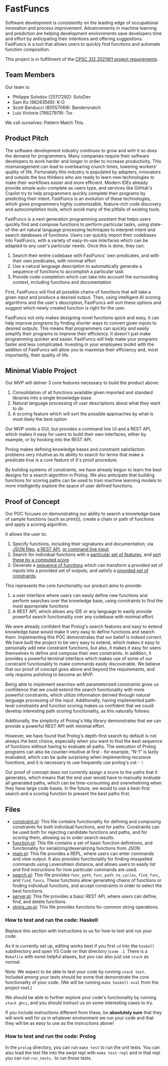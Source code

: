 # FastFuncs

Software development is consistently on the leading edge of occupational innovation and process improvement. Advancements in machine learning and prediction are helping development environments save developers time and effort by anticipating their intentions and offering suggestions. FastFuncs is a tool that allows users to quickly find functions and automate function composition.

This project is in fulfillment of the [CPSC 312 2021W1 project requirements](https://steven-wolfman.github.io/cpsc-312-website/project.html).

## Team Members

Our team is:

+ Philippe Solodov (25117292): SoloDev
+ Sam Ko (98263569): K-O
+ Scott Banducci (80557069): Bandersnatch
+ Luis Victoria (78827979): Tor

We call ourselves: Pattern Match This.

## Product Pitch

The software development industry continues to grow and with it so does the demand for programmers. Many companies require their software developers to work harder and longer in order to increase productivity. This mismanagement can lead to overbearing crunch times, lowering workers' quality of life. Fortunately this industry is populated by adapters, innovators and outside the box thinkers who are ready to learn new technologies to make their workflows easier and more efficient. Modern IDEs already provide simple auto-complete as users type, and services like GitHub's Copilot try to help programmers quickly complete their programs by predicting their intent. FastFuncs is an evolution of these technologies, which gives programmers highly customizable, feature-rich code discovery and autocompletion tools, which avoid many of the pitfalls of existing tools.

FastFuncs is a next generation programming assistant that helps users quickly find and compose functions to perform particular tasks, using state-of-the-art natural language processing techniques to interpret intent and search databases of functions. Users can quickly import their codebases into FastFuncs, with a variety of easy-to-use interfaces which can be adapted to any user's particular needs. Once this is done, they can:
1. Search their entire codebase with FastFuncs' own predicates, and with their own predicates, with minimal effort
2. Use a natural language description to automatically generate a sequence of functions to accomplish a particular task
3. Provide code-completion which can take into account the surrounding context, including functions and documentation

First, FastFuncs will find all possible chains of functions that will take a given input and produce a desired output. Then, using intelligent AI scoring algorithms and the user's description, FastFuncs will sort these options and suggest which newly created function is right for the user.

FastFuncs not only makes designing novel functions quick and easy, it can help improve programs by finding shorter ways to convert given inputs to desired outputs. This means that programmers can quickly and easily simplify their programs to improve their efficiency. It doesn't just make programming quicker and easier. FastFuncs will help make your programs faster and less complicated. Investing in your employees toolkit with the addition of FastFuncs will allow you to maximize their efficiency and, most importantly, their quality of life.


## Minimal Viable Project

Our MVP will deliver 3 core features necessary to build the product above:

1. Consolidation of all functions available given imported and standard libraries into a single knowledge-base.
2. Natural language processing of user descriptions about what they want to do
3. A scoring feature which will sort the possible approaches by what is most likely the best option

Our MVP omits a GUI, but provides a command line UI and a REST API, which makes it easy for users to build their own interfaces, either by example, or by hooking into the REST API.

Prolog makes defining knowledge bases and constraint satisfaction problems very intuitive as its ability to search for terms that make a predicate true is a core feature of it's proof procedure.

By building systems of constraints, we have already begun to learn the best designs for a search algorithm in Prolog. We also anticipate that building functions for scoring paths can be used to train machine learning models to more intelligently explore the space of user defined functions.

<!-- Replace this with a description of the minimal viable project you will actually build for CPSC 312 (if this becomes your final project).
It may be as short as a few paragraphs, or it may be longer. It should **definitely** take less than 4 minutes
to read carefully and thoroughly.
 
Make clear:
+ how this builds meaningfully toward your product pitch above, without being nearly as much work,
+ how it builds on the strength and power of the language, and
+ how it leads naturally to learning and applying some new element of the language (including what that element is!)
 
Good goals to aim for are from the top two rubric items for proposal grading:
 
> The minimal viable project (MVP) builds on the strengths and power of the language in exciting ways that will clearly lead to excellent learning for students.
 
Or:
 
> The MVP clearly builds significantly on the language and will lead in interesting and natural ways to learning for the students. -->

## Proof of Concept

Our POC focuses on demonstrating our ability to search a knowledge-base of sample functions (such as print()), create a chain or path of functions and apply a scoring algorithm.

It allows the user to:
1. Specify functions, including their signatures and documentation, via [JSON files](), [a REST API](), [or command line input]().
2. Search for individual functions with a [particular set of features](), and [sort these by a computed score]() 
3. Generate a [sequence of functions]() which can transform a provided set of inputs into a provided set of outputs, and satisfy a [provided set of constraints]().

This represents the core functionality our product aims to provide:
1. a user interface where users can easily define new functions and perform searches over the knowledge base, using constraints to find the most appropriate functions
2. A REST API, which allows any IDE or any language to easily provide powerful search functionality over any codebase with minimal effort.

We were already confident that Prolog's search features and easy to extend knowledge base would make it very easy to define functions and search them.
Implementing this POC demonstrates that our belief is indeed correct. We have built the project to be very easy to extend, which makes it easy to personally
add new constraint functions, but also, it makes it easy for users themselves to define and compose their own constraints. In addition, it provides a 
powerful terminal interface which makes use of some of our constraint functionality to make commands easily discoverable. 
We believe that our proof of concept goes above and beyond the requirements, and only requires polishing to become an MVP.

Being able to implement searches with parameterized constraints gives us confidence that we could extend the search
functionality with more powerful constraints, which utilize information derived through natural language processing of the input.
Additionally, having implemented path-level constraints and function scoring makes us confident that we could develop interesting
path scoring functionality, as this naturally follows.

Additionally, the simplicity of Prolog's http library demonstrates that we can provide a powerful REST API with minimal effort.

However, we have found that Prolog's depth-first search by default is not always
the best choice, especially when you want to find the best sequence of functions without having to evaluate all paths.
The execution of Prolog programs can also be counter-intuitive at first - for example, "N-1" is lazily evaluated, which
can be quite surprising when implementing recursive functions, and it is necessary to use frequently use prolog's cut - `!`.

Our proof of concept does not currently assign a score to the paths that it generates, which means that the end user would
have to manually evaluate all generated paths, which can be time-consuming and overwhelming when they have large code bases.
In the future, we would to use a best-first search and a scoring function to present the best paths first.

## Files
- [constraint.pl](prolog/constraint.pl): This file contains functionality for defining and composing constraints for both individual functions, and for paths. Constraints can be used both for rejecting candidate functions and paths, and for scoring them, allowing us to order search results.
- [function.pl](prolog/function.pl): This file contains a set of basic function definitions, and functionality for serializing/deserializing functions from JSON.
- [main.pl](prolog/main.pl): This file provides a REPL, where users can enter commands and view output. It also provides functionality for finding misspelled commands using Levenshtein distance, and allows users to easily list and find instructions for how particular commands are used.
- [search.pl](prolog/search.pl): This file provides `func_path`, `func_path_no_cycles`, `find_func`, and `find_funcs`. These functions allow generating chains of functions or finding individual functions, and accept constraints in order to select the best functions.
- [server.pl](prolog/server.pl): This file provides a basic REST API, where users can define, find, and delete functions.
- [string_op.pl](prolog/string_op.pl): This file provides functions for common string operations.

<!-- Replace this with a description of your proof-of-concept. This may be as short as a few paragraphs, or it may be longer.
It should **definitely** take less than 4 minutes to read carefully and thoroughly, though working through and running the
code may take an extra 4 minutes. (Your guidance and links should make it easy for us to work through the code.)
 
Tell us:
 
+ what key element of your project the proof-of-concept focuses on
+ what makes that such an important element
+ how completing this gives you confidence that, with sufficient work, you could complete the full (minimal viable) project
 
Include links (likely even line-level links, which are easy to create in Github) throughout to critical pieces of
the code to make it easy for us to understand what you've accomplished and how it fulfills the requirements.
 
Also include instructions for us to test and run your code. (See our guidelines below.)
 
A good goal to aim for is the top rubric item from proposal grading:
 
> Fully functional proof-of-concept is easy to use and review, and it clearly demonstrates a key element necessary for the overall project. -->
### How to test and run the code: Haskell

Replace this section with instructions to us for how to test and run your code.

As it is currently set up, editing works best if you first `cd` into the `haskell` subdirectory and open VS Code on that directory (`code .`). There is a `Makefile` with some helpful aliases, but you can also just use `stack` as normal.

Note: We expect to be able to test your code by running `stack test`. Included among your tests should be some that demonstrate the core functionality of your code. (We will be running `make haskell-eval` from the project root.)

We should be able to further explore your code's functionality by running `stack ghci`, and you should instruct us on some interesting cases to try.

If you include instructions different from these, be **absolutely sure** that they will work well for us in whatever environment we run your code and that they will be as easy to use as the instructions above!

### How to test and run the code: Prolog

In the `prolog` directory, you can run `make test` to run the unit tests. You can also load the test file into the swipl repl with `make test-repl` and in that repl you can run `run_tests.` to run those tests.
 
